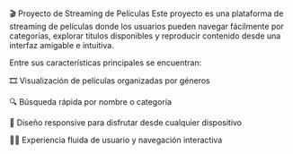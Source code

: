 🎬 Proyecto de Streaming de Películas
Este proyecto es una plataforma de streaming de películas donde los usuarios pueden navegar fácilmente por categorías, explorar títulos disponibles y 
reproducir contenido desde una interfaz amigable e intuitiva.

Entre sus características principales se encuentran:

🎞️ Visualización de películas organizadas por géneros

🔍 Búsqueda rápida por nombre o categoría

📱 Diseño responsive para disfrutar desde cualquier dispositivo

🧑‍💻 Experiencia fluida de usuario y navegación interactiva
